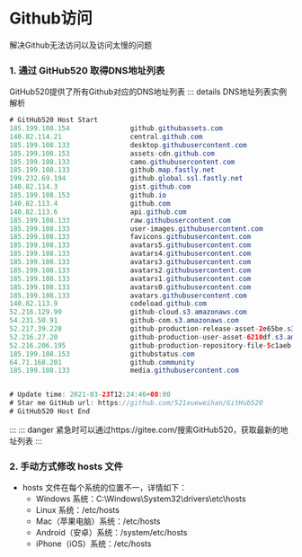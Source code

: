 # Github访问
解决Github无法访问以及访问太慢的问题
### 1. 通过 GitHub520 取得DNS地址列表
GitHub520提供了所有Github对应的DNS地址列表
::: details DNS地址列表实例解析
``` java
# GitHub520 Host Start
185.199.108.154               github.githubassets.com
140.82.114.21                 central.github.com
185.199.108.133               desktop.githubusercontent.com
185.199.108.153               assets-cdn.github.com
185.199.108.133               camo.githubusercontent.com
185.199.108.133               github.map.fastly.net
199.232.69.194                github.global.ssl.fastly.net
140.82.114.3                  gist.github.com
185.199.108.153               github.io
140.82.113.4                  github.com
140.82.113.6                  api.github.com
185.199.108.133               raw.githubusercontent.com
185.199.108.133               user-images.githubusercontent.com
185.199.108.133               favicons.githubusercontent.com
185.199.108.133               avatars5.githubusercontent.com
185.199.108.133               avatars4.githubusercontent.com
185.199.108.133               avatars3.githubusercontent.com
185.199.108.133               avatars2.githubusercontent.com
185.199.108.133               avatars1.githubusercontent.com
185.199.108.133               avatars0.githubusercontent.com
185.199.108.133               avatars.githubusercontent.com
140.82.113.9                  codeload.github.com
52.216.129.99                 github-cloud.s3.amazonaws.com
54.231.50.91                  github-com.s3.amazonaws.com
52.217.39.228                 github-production-release-asset-2e65be.s3.amazonaws.com
52.216.27.20                  github-production-user-asset-6210df.s3.amazonaws.com
52.216.206.195                github-production-repository-file-5c1aeb.s3.amazonaws.com
185.199.108.153               githubstatus.com
64.71.168.201                 github.community
185.199.108.133               media.githubusercontent.com


# Update time: 2021-03-23T12:24:46+08:00
# Star me GitHub url: https://github.com/521xueweihan/GitHub520
# GitHub520 Host End
```
:::
::: danger
紧急时可以通过https://gitee.com/搜索GitHub520，获取最新的地址列表
:::
### 2. 手动方式修改 hosts 文件
* hosts 文件在每个系统的位置不一，详情如下：
   * Windows 系统：C:\Windows\System32\drivers\etc\hosts
   * Linux 系统：/etc/hosts
   * Mac（苹果电脑）系统：/etc/hosts
   * Android（安卓）系统：/system/etc/hosts
   * iPhone（iOS）系统：/etc/hosts
